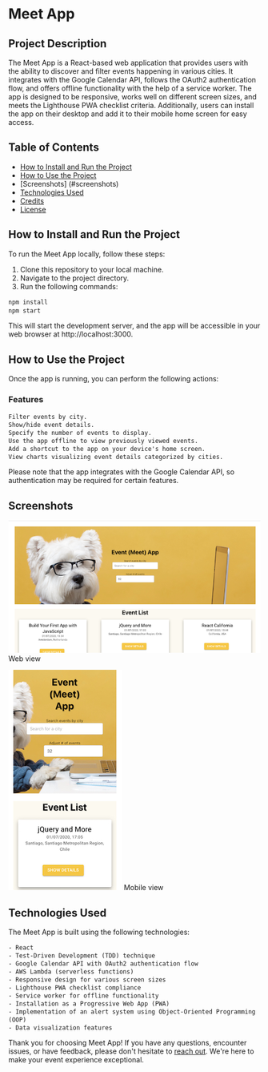 # Meet App

## Project Description

The Meet App is a React-based web application that provides users with the ability to discover and filter events happening in various cities. It integrates with the Google Calendar API, follows the OAuth2 authentication flow, and offers offline functionality with the help of a service worker. The app is designed to be responsive, works well on different screen sizes, and meets the Lighthouse PWA checklist criteria. Additionally, users can install the app on their desktop and add it to their mobile home screen for easy access.

## Table of Contents

- [How to Install and Run the Project](#how-to-install-and-run-the-project)
- [How to Use the Project](#how-to-use-the-project)
- [Screenshots] (#screenshots)
- [Technologies Used](#technologies-used)
- [Credits](#credits)
- [License](#license)

## How to Install and Run the Project

To run the Meet App locally, follow these steps:

1. Clone this repository to your local machine.
2. Navigate to the project directory.
3. Run the following commands:

```bash
npm install
npm start
```

This will start the development server, and the app will be accessible in your web browser at http://localhost:3000.

## How to Use the Project

Once the app is running, you can perform the following actions:

### Features

    Filter events by city.
    Show/hide event details.
    Specify the number of events to display.
    Use the app offline to view previously viewed events.
    Add a shortcut to the app on your device's home screen.
    View charts visualizing event details categorized by cities.

Please note that the app integrates with the Google Calendar API, so authentication may be required for certain features.

## Screenshots

![Event app](src/assets/Eventapp.png)
Web view

![Mobile](src/assets/Eventphone.jpeg)
Mobile view

## Technologies Used

The Meet App is built using the following technologies:

    - React
    - Test-Driven Development (TDD) technique
    - Google Calendar API with OAuth2 authentication flow
    - AWS Lambda (serverless functions)
    - Responsive design for various screen sizes
    - Lighthouse PWA checklist compliance
    - Service worker for offline functionality
    - Installation as a Progressive Web App (PWA)
    - Implementation of an alert system using Object-Oriented Programming (OOP)
    - Data visualization features

Thank you for choosing Meet App! If you have any questions, encounter issues, or have feedback, please don't hesitate to [reach out](https://github.com/meet-app/issues). We're here to make your event experience exceptional.
